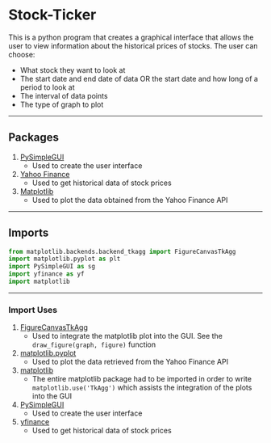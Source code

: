 # Stock-Ticker

This is a python program that creates a graphical interface that allows the user to view information about the historical prices of stocks. The user can choose:

* What stock they want to look at
* The start date and end date of data OR the start date and how long of a period to look at
* The interval of data points
* The type of graph to plot

---

## Packages

1. [PySimpleGUI](https://www.pysimplegui.org/en/latest/)
    * Used to create the user interface
2. [Yahoo Finance](https://python-yahoofinance.readthedocs.io/en/latest/api.html)
    * Used to get historical data of stock prices
3. [Matplotlib](https://matplotlib.org/stable/index.html)
    * Used to plot the data obtained from the Yahoo Finance API

---

## Imports

```Python
from matplotlib.backends.backend_tkagg import FigureCanvasTkAgg
import matplotlib.pyplot as plt
import PySimpleGUI as sg
import yfinance as yf
import matplotlib
```

---

### Import Uses

1. [FigureCanvasTkAgg](https://matplotlib.org/3.3.4/api/backend_tkagg_api.html)
    * Used to integrate the matplotlib plot into the GUI. See the `draw_figure(graph, figure)` function
2. [matplotlib.pyplot](https://matplotlib.org/3.5.3/api/_as_gen/matplotlib.pyplot.html)
    * Used to plot the data retrieved from the Yahoo Finance API
4. [matplotlib](https://matplotlib.org/stable/index.html)
    * The entire matplotlib package had to be imported in order to write `matplotlib.use('TkAgg')` which assists the integration of the plots into the GUI
3. [PySimpleGUI](https://www.pysimplegui.org/en/latest/)
    * Used to create the user interface
4. [yfinance](https://python-yahoofinance.readthedocs.io/en/latest/api.html)
    * Used to get historical data of stock prices
